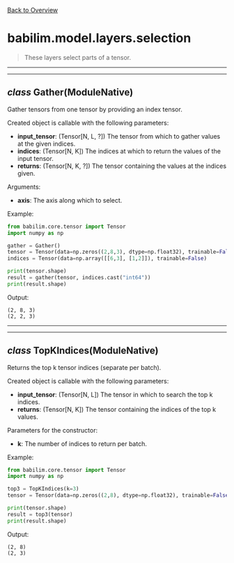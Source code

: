 [Back to Overview](../../../README.md)

# babilim.model.layers.selection

> These layers select parts of a tensor.

---
---
## *class* **Gather**(ModuleNative)

Gather tensors from one tensor by providing an index tensor.

Created object is callable with the following parameters:
* **input_tensor**: (Tensor[N, L, ?]) The tensor from which to gather values at the given indices.
* **indices**: (Tensor[N, K]) The indices at which to return the values of the input tensor.
* **returns**: (Tensor[N, K, ?]) The tensor containing the values at the indices given.

Arguments:
* **axis**: The axis along which to select.


Example:
```python
from babilim.core.tensor import Tensor
import numpy as np

gather = Gather()
tensor = Tensor(data=np.zeros((2,8,3), dtype=np.float32), trainable=False)
indices = Tensor(data=np.array([[6,3], [1,2]]), trainable=False)

print(tensor.shape)
result = gather(tensor, indices.cast("int64"))
print(result.shape)
```
Output:
```
(2, 8, 3)
(2, 2, 3)

```

---
---
## *class* **TopKIndices**(ModuleNative)

Returns the top k tensor indices (separate per batch).

Created object is callable with the following parameters:
* **input_tensor**: (Tensor[N, L]) The tensor in which to search the top k indices.
* **returns**: (Tensor[N, K]) The tensor containing the indices of the top k values.

Parameters for the constructor:
* **k**: The number of indices to return per batch.


Example:
```python
from babilim.core.tensor import Tensor
import numpy as np

top3 = TopKIndices(k=3)
tensor = Tensor(data=np.zeros((2,8), dtype=np.float32), trainable=False)

print(tensor.shape)
result = top3(tensor)
print(result.shape)
```
Output:
```
(2, 8)
(2, 3)

```

